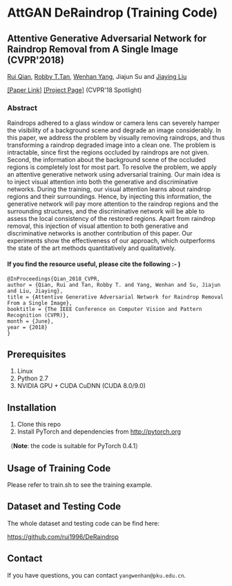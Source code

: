 # AttGAN DeRaindrop (Training Code)

## Attentive Generative Adversarial Network for Raindrop Removal from A Single Image (CVPR'2018)

[Rui Qian](https://rui1996.github.io), [Robby T.Tan](https://tanrobby.github.io), [Wenhan Yang](http://www.icst.pku.edu.cn/struct/people/Wenhan_Yang_files/WenhanYang.html), Jiajun Su and [Jiaying Liu](http://www.icst.pku.edu.cn/struct/people/liujiaying.html) 

[[Paper Link]](https://arxiv.org/abs/1711.10098) [[Project Page]](https://rui1996.github.io/raindrop/raindrop_removal.html) (CVPR'18 Spotlight) 

### Abstract

Raindrops adhered to a glass window or camera lens can severely hamper the visibility of a background scene and degrade an image considerably. In this paper, we address the problem by visually removing raindrops, and thus transforming a raindrop degraded image into a clean one. The problem is intractable, since first the regions occluded by raindrops are not given. Second, the information about the background scene of the occluded regions is completely lost for most part. To resolve the problem, we apply an attentive generative network using adversarial training. Our main idea is to inject visual attention into both the generative and discriminative networks. During the training, our visual attention learns about raindrop regions and their surroundings. Hence, by injecting this information, the generative network will pay more attention to the raindrop regions and the surrounding structures, and the discriminative network will be able to assess the local consistency of the restored regions. Apart from raindrop removal, this injection of visual attention to both generative and discriminative networks is another contribution of this paper. Our experiments show the effectiveness of our approach, which outperforms the state of the art methods quantitatively and qualitatively.

#### If you find the resource useful, please cite the following :- )

```
@InProceedings{Qian_2018_CVPR,
author = {Qian, Rui and Tan, Robby T. and Yang, Wenhan and Su, Jiajun and Liu, Jiaying},
title = {Attentive Generative Adversarial Network for Raindrop Removal From a Single Image},
booktitle = {The IEEE Conference on Computer Vision and Pattern Recognition (CVPR)},
month = {June},
year = {2018}
}
```

## Prerequisites

1. Linux
2. Python 2.7
3. NVIDIA GPU + CUDA CuDNN (CUDA 8.0/9.0)

## Installation

1. Clone this repo
2. Install PyTorch and dependencies from http://pytorch.org 

（**Note**: the code is suitable for PyTorch 0.4.1）

## Usage of Training Code

Please refer to train.sh to see the training example.

## Dataset and Testing Code

The whole dataset and testing code can be find here:

https://github.com/rui1996/DeRaindrop


## Contact

If you have questions, you can contact `yangwenhan@pku.edu.cn`.

